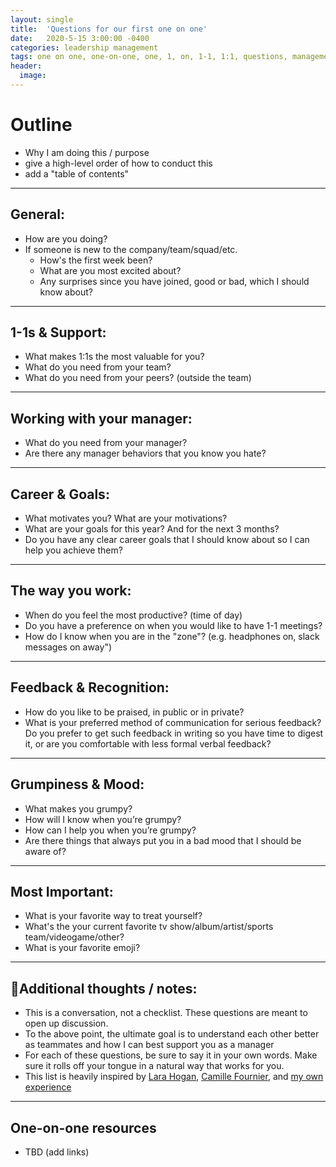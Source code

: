 ```yaml
---
layout: single
title:  'Questions for our first one on one'
date:   2020-5-15 3:00:00 -0400
categories: leadership management
tags: one on one, one-on-one, one, 1, on, 1-1, 1:1, questions, management, leadership
header:
  image:
---
```

# Outline
- Why I am doing this / purpose
- give a high-level order of how to conduct this
- add a "table of contents"

---

## General:
- How are you doing?
- If someone is new to the company/team/squad/etc.
  - How's the first week been?
  - What are you most excited about?
  - Any surprises since you have joined, good or bad, which I should know about?

---

## 1-1s & Support:
- What makes 1:1s the most valuable for you?
- What do you need from your team?
- What do you need from your peers? (outside the team)

---

## Working with your manager:
- What do you need from your manager?
- Are there any manager behaviors that you know you hate?

---

## Career & Goals:
- What motivates you? What are your motivations?
- What are your goals for this year? And for the next 3 months?
- Do you have any clear career goals that I should know about so I can help you achieve them?

---

## The way you work:
- When do you feel the most productive? (time of day)
- Do you have a preference on when you would like to have 1-1 meetings?
- How do I know when you are in the "zone"? (e.g. headphones on, slack messages on away")

---

## Feedback & Recognition:
- How do you like to be praised, in public or in private?
- What is your preferred method of communication for serious feedback? Do you prefer to get such feedback in writing so you have time to digest it, or are you comfortable with less formal verbal feedback?

---

## Grumpiness & Mood:
- What makes you grumpy?
- How will I know when you’re grumpy?
- How can I help you when you’re grumpy?
- Are there things that always put you in a bad mood that I should be aware of?

---

## Most Important:
- What is your favorite way to treat yourself?
- What's the your current favorite tv show/album/artist/sports team/videogame/other?
- What is your favorite emoji?

---

## 📝Additional thoughts / notes:
- This is a conversation, not a checklist. These questions are meant to open up discussion.
- To the above point, the ultimate goal is to understand each other better as teammates and how I can best support you as a manager
- For each of these questions, be sure to say it in your own words. Make sure it rolls off your tongue in a natural way that works for you.
- This list is heavily inspired by [Lara Hogan](https://larahogan.me/blog/first-one-on-one-questions/), [Camille Fournier](https://www.amazon.com/Managers-Path-Leaders-Navigating-Growth/dp/1491973897), and [my own experience](https://ajahne.github.io/blog/leadership/2019/07/24/essential-meetings-to-have-with-your-people-as-a-manager.html)

---

## One-on-one resources
- TBD (add links)
